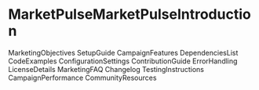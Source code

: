 # MarketPulseMarketPulseIntroduction
MarketingObjectives
SetupGuide
CampaignFeatures
DependenciesList
CodeExamples
ConfigurationSettings
ContributionGuide
ErrorHandling
LicenseDetails
MarketingFAQ
Changelog
TestingInstructions
CampaignPerformance
CommunityResources
